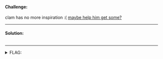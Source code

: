 #### Challenge:

clam has no more inspiration :(
[maybe help him get some?](./uninspired ":ignore")

---

#### Solution:

```bash
```

---

<details><summary>FLAG:</summary>

```
actf{ten_digit_numbers_are_very_inspiring}
```

</details>
<br/>
